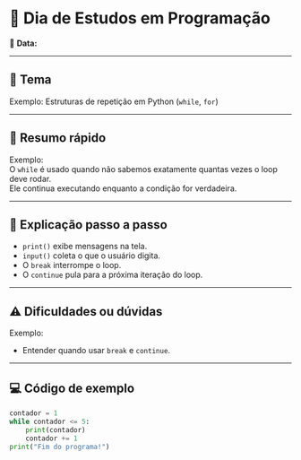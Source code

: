 # 🧠 Dia de Estudos em Programação
📅 **Data:**  <!-- Exemplo: 23 de Outubro de 2025 -->

---

## 📘 Tema
<!-- Escreva o assunto principal da aula/estudo -->
Exemplo: Estruturas de repetição em Python (`while`, `for`)

---

## 🧾 Resumo rápido
<!-- Escreva em 2–3 linhas a ideia geral -->
Exemplo:  
O `while` é usado quando não sabemos exatamente quantas vezes o loop deve rodar.  
Ele continua executando enquanto a condição for verdadeira.

---

## 🧩 Explicação passo a passo
<!-- Liste o que aprendeu, suas observações, e explicações curtas -->
- `print()` exibe mensagens na tela.  
- `input()` coleta o que o usuário digita.  
- O `break` interrompe o loop.  
- O `continue` pula para a próxima iteração do loop.  

---

## ⚠️ Dificuldades ou dúvidas
<!-- Liste o que achou mais difícil, confuso ou o que quer revisar depois -->
Exemplo:  
- Entender quando usar `break` e `continue`.

---

## 💻 Código de exemplo
<!-- Coloque um exemplo completo -->
```python
contador = 1
while contador <= 5:
    print(contador)
    contador += 1
print("Fim do programa!")
